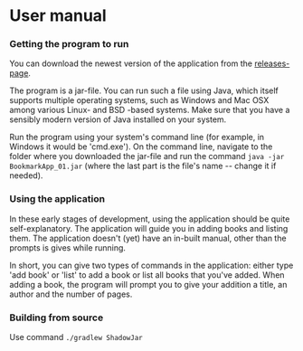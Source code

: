 # User manual

### Getting the program to run

You can download the newest version of the application from the [releases-page](https://github.com/LindaJT/ryhma_kuusi/releases).

The program is a jar-file. You can run such a file using Java, which itself supports multiple operating systems, such as Windows and Mac OSX among various Linux- and BSD -based systems. Make sure that you have a sensibly modern version of Java installed on your system.

Run the program using your system's command line (for example, in Windows it would be 'cmd.exe'). On the command line, navigate to the folder where you downloaded the jar-file and run the command `java -jar BookmarkApp_01.jar` (where the last part is the file's name -- change it if needed).

### Using the application

In these early stages of development, using the application should be quite self-explanatory. The application will guide you in adding books and listing them. The application doesn't (yet) have an in-built manual, other than the prompts is gives while running.

In short, you can give two types of commands in the application: either type 'add book' or 'list' to add a book or list all books that you've added. When adding a book, the program will prompt you to give your addition a title, an author and the number of pages.

### Building from source

Use command `./gradlew ShadowJar`
